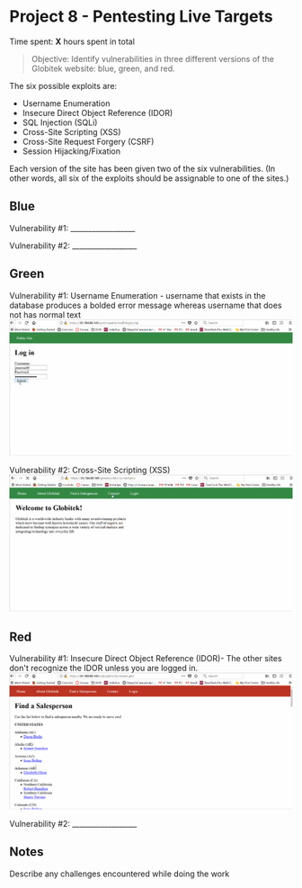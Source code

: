 # Project 8 - Pentesting Live Targets

Time spent: **X** hours spent in total

> Objective: Identify vulnerabilities in three different versions of the Globitek website: blue, green, and red.

The six possible exploits are:
* Username Enumeration
* Insecure Direct Object Reference (IDOR)
* SQL Injection (SQLi)
* Cross-Site Scripting (XSS)
* Cross-Site Request Forgery (CSRF)
* Session Hijacking/Fixation

Each version of the site has been given two of the six vulnerabilities. (In other words, all six of the exploits should be assignable to one of the sites.)

## Blue

Vulnerability #1: __________________

Vulnerability #2: __________________


## Green

Vulnerability #1: Username Enumeration - username that exists in the database produces a bolded error message whereas username that does not has normal text
<img src="week8_username.gif" width="800">

Vulnerability #2: Cross-Site Scripting (XSS)
<img src="week8_xss.gif" width="800">



## Red

Vulnerability #1: Insecure Direct Object Reference (IDOR)- The other sites don't recognize the IDOR unless you are logged in.
<img src="week8_idor.gif" width="800">


Vulnerability #2: __________________


## Notes

Describe any challenges encountered while doing the work

